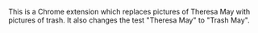 This is a Chrome extension which replaces pictures of Theresa May with pictures of trash. It also changes the test "Theresa May" to "Trash May". 
